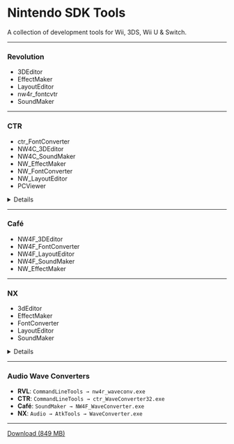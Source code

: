 # Nintendo SDK Tools

A collection of development tools for Wii, 3DS, Wii U & Switch.

-----

### Revolution
* 3DEditor
* EffectMaker
* LayoutEditor
* nw4r_fontcvtr
* SoundMaker

-----

### CTR
* ctr_FontConverter
* NW4C_3DEditor
* NW4C_SoundMaker
* NW_EffectMaker
* NW_FontConverter
* NW_LayoutEditor
* PCViewer

<details>

`ctr_FontConverter` exports fonts as `BCFNT`, `NW_FontConverter` exports fonts as `BFFNT`.

</details>

-----

### Café
* NW4F_3DEditor
* NW4F_FontConverter
* NW4F_LayoutEditor
* NW4F_SoundMaker
* NW_EffectMaker

-----

### NX
* 3dEditor
* EffectMaker
* FontConverter
* LayoutEditor
* SoundMaker

<details>

The first 4 tools are in the `Graphics` folder, `SoundMaker` is in the `Audio` folder.

</details>

-----

### Audio Wave Converters
* **RVL**: `CommandLineTools → nw4r_waveconv.exe`
* **CTR**: `CommandLineTools → ctr_WaveConverter32.exe`
* **Café**: `SoundMaker → NW4F_WaveConverter.exe`
* **NX**: `Audio → AtkTools → WaveConverter.exe`

-----

[Download (849 MB)](https://github.com/LinuxMint64/Nintendo-SDK-Tools/releases/download/2021/Nintendo-SDK-Tools.zip)
